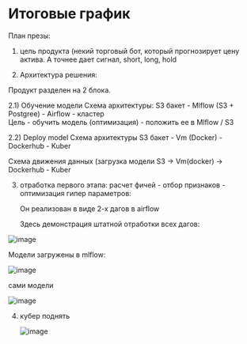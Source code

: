 # Итоговые график


План презы:

1) цель продукта (некий торговый бот, который прогнозирует цену актива. А точнее дает сигнал, short, long, hold

2) Архитектура решения:

Продукт разделен на 2 блока. 

2.1) Обучение модели 
Схема архитектуры: S3 бакет - Mlflow (S3 + Postgree)  - Airflow - кластер   
Цель - обучить модель (оптимизация) - положить ее в Mlflow / S3

2.2) Deploy model
Схема архитектуры S3 бакет - Vm (Docker) - Dockerhub - Kuber 

Схема движения данных (загрузка модели S3 -> Vm(docker) -> Dockerhub - Kuber 

3) отработка первого этапа: расчет фичей - отбор признаков - оптимизация гипер параметров:

   Он реализован в виде 2-х дагов в airflow

   Здесь демонстрация штатной отработки всех дагов:

  ![image](https://github.com/user-attachments/assets/1f261026-e7a4-4e46-8d10-7f9b4e95bc17)


   Модели загружены в mlflow:

   ![image](https://github.com/user-attachments/assets/c4f2b4ed-0221-4492-8030-15c560c35e16)


   сами модели

   ![image](https://github.com/user-attachments/assets/50a5f961-770d-4375-a33b-dfc2ce6dcfd6)


4) кубер поднять

   ![image](https://github.com/user-attachments/assets/640803bd-49d4-494e-9ddf-f79347cfe03b)

   


